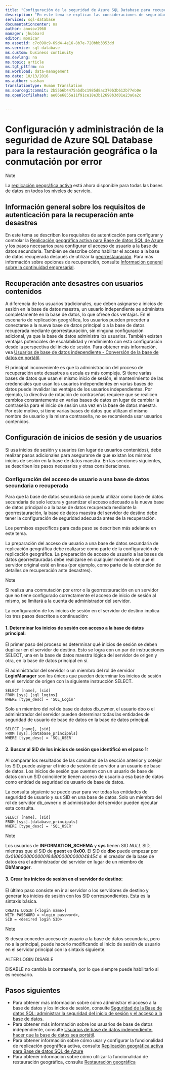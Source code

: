 ```yaml
---
title: "Configuración de la seguridad de Azure SQL Database para recuperación ante desastres | Microsoft Docs"
description: "En este tema se explican las consideraciones de seguridad para configurar y administrar la seguridad después de la restauración de una base de datos o una conmutación por error en un servidor secundario ante la eventualidad de interrupción del centro de datos u otro desastre"
services: sql-database
documentationcenter: na
author: anosov1960
manager: jhubbard
editor: monicar
ms.assetid: c7c898c9-69d4-4e16-8b7e-720bbb3353dd
ms.service: sql-database
ms.custom: business continuity
ms.devlang: na
ms.topic: article
ms.tgt_pltfrm: na
ms.workload: data-management
ms.date: 10/13/2016
ms.author: sashan
translationtype: Human Translation
ms.sourcegitcommit: 2b55b6b4475abdbc1985d8ac370b3b612b77eb0e
ms.openlocfilehash: ae06e6855a11f91ce18e3b12698b3d01e23a6a2c


---
```

# <a name="configure-and-manage-azure-sql-database-security-for-geo-restore-or-failover"></a>Configuración y administración de la seguridad de Azure SQL Database para la restauración geográfica o la conmutación por error 
> [!NOTE]
> La [replicación geográfica activa](sql-database-geo-replication-overview.md) está ahora disponible para todas las bases de datos en todos los niveles de servicio.
>  

## <a name="overview-of-authentication-requirements-for-disaster-recovery"></a>Información general sobre los requisitos de autenticación para la recuperación ante desastres
En este tema se describen los requisitos de autenticación para configurar y controlar la [Replicación geográfica activa para Base de datos SQL de Azure](sql-database-geo-replication-overview.md) y los pasos necesarios para configurar el acceso de usuario a la base de datos secundaria. También se describe cómo habilitar el acceso a la base de datos recuperada después de utilizar la [georrestauración](sql-database-recovery-using-backups.md#geo-restore). Para más información sobre opciones de recuperación, consulte [Información general sobre la continuidad empresarial](sql-database-business-continuity.md).

## <a name="disaster-recovery-with-contained-users"></a>Recuperación ante desastres con usuarios contenidos
A diferencia de los usuarios tradicionales, que deben asignarse a inicios de sesión en la base de datos maestra, un usuario independiente se administra completamente en la base de datos, lo que ofrece dos ventajas. En el escenario de replicación geográfica, los usuarios pueden proceder a conectarse a la nueva base de datos principal o a la base de datos recuperada mediante georrestauración, sin ninguna configuración adicional, ya que la base de datos administra los usuarios. También existen ventajas potenciales de escalabilidad y rendimiento con esta configuración desde la perspectiva del inicio de sesión. Para obtener más información, vea [Usuarios de base de datos independiente - Conversión de la base de datos en portátil](https://msdn.microsoft.com/library/ff929188.aspx). 

El principal inconveniente es que la administración del proceso de recuperación ante desastres a escala es más compleja. Si tiene varias bases de datos que usan el mismo inicio de sesión, el mantenimiento de las credenciales que usan los usuarios independientes en varias bases de datos puede invalidar las ventajas de los usuarios independientes. Por ejemplo, la directiva de rotación de contraseñas requiere que se realicen cambios constantemente en varias bases de datos en lugar de cambiar la contraseña para el inicio de sesión una vez en la base de datos maestra. Por este motivo, si tiene varias bases de datos que utilizan el mismo nombre de usuario y la misma contraseña, no se recomienda usar usuarios contenidos. 

## <a name="how-to-configure-logins-and-users"></a>Configuración de inicios de sesión y de usuarios
Si usa inicios de sesión y usuarios (en lugar de usuarios contenidos), debe realizar pasos adicionales para asegurarse de que existan los mismos inicios de sesión en la base de datos maestra. En las secciones siguientes, se describen los pasos necesarios y otras consideraciones.

### <a name="set-up-user-access-to-a-secondary-or-recovered-database"></a>Configuración del acceso de usuario a una base de datos secundaria o recuperada
Para que la base de datos secundaria se pueda utilizar como base de datos secundaria de solo lectura y garantizar el acceso adecuado a la nueva base de datos principal o a la base de datos recuperada mediante la georrestauración, la base de datos maestra del servidor de destino debe tener la configuración de seguridad adecuada antes de la recuperación.

Los permisos específicos para cada paso se describen más adelante en este tema.

La preparación del acceso de usuario a una base de datos secundaria de replicación geográfica debe realizarse como parte de la configuración de replicación geográfica. La preparación de acceso de usuario a las bases de datos georrestauradas debe realizarse en cualquier momento en que el servidor original esté en línea (por ejemplo, como parte de la obtención de detalles de recuperación ante desastres).

> [!NOTE]
> Si realiza una conmutación por error o la georrestauración en un servidor que no tiene configurado correctamente el acceso de inicio de sesión al mismo, se limitará a la cuenta de administrador del servidor.
> 
> 

La configuración de los inicios de sesión en el servidor de destino implica los tres pasos descritos a continuación:

#### <a name="1-determine-logins-with-access-to-the-primary-database"></a>1. Determinar los inicios de sesión con acceso a la base de datos principal:
El primer paso del proceso es determinar qué inicios de sesión se deben duplicar en el servidor de destino. Esto se logra con un par de instrucciones SELECT, una en la base de datos maestra lógica del servidor de origen y otra, en la base de datos principal en sí.

El administrador del servidor o un miembro del rol de servidor **LoginManager** son los únicos que pueden determinar los inicios de sesión en el servidor de origen con la siguiente instrucción SELECT. 

    SELECT [name], [sid] 
    FROM [sys].[sql_logins] 
    WHERE [type_desc] = 'SQL_Login'

Solo un miembro del rol de base de datos db_owner, el usuario dbo o el administrador del servidor pueden determinar todas las entidades de seguridad de usuario de base de datos en la base de datos principal.

    SELECT [name], [sid]
    FROM [sys].[database_principals]
    WHERE [type_desc] = 'SQL_USER'

#### <a name="2-find-the-sid-for-the-logins-identified-in-step-1"></a>2. Buscar al SID de los inicios de sesión que identificó en el paso 1:
Al comparar los resultados de las consultas de la sección anterior y cotejar los SID, puede asignar el inicio de sesión de servidor a un usuario de base de datos. Los inicios de sesión que cuenten con un usuario de base de datos con un SID coincidente tienen acceso de usuario a esa base de datos como entidad de seguridad de usuario de base de datos. 

La consulta siguiente se puede usar para ver todas las entidades de seguridad de usuario y sus SID en una base de datos. Solo un miembro del rol de servidor db_owner o el administrador del servidor pueden ejecutar esta consulta.

    SELECT [name], [sid]
    FROM [sys].[database_principals]
    WHERE [type_desc] = 'SQL_USER'

> [!NOTE]
> Los usuarios de **INFORMATION_SCHEMA** y **sys** tienen SID *NULL* SID, mientras que el SID de **guest** es **0x00**. El SID de **dbo** puede empezar por *0x01060000000001648000000000048454* si el creador de la base de datos era el administrador del servidor en lugar de un miembro de **DbManager**.
> 
> 

#### <a name="3-create-the-logins-on-the-target-server"></a>3. Crear los inicios de sesión en el servidor de destino:
El último paso consiste en ir al servidor o los servidores de destino y generar los inicios de sesión con los SID correspondientes. Esta es la sintaxis básica.

    CREATE LOGIN [<login name>]
    WITH PASSWORD = <login password>,
    SID = <desired login SID>

> [!NOTE]
> Si desea conceder acceso de usuario a la base de datos secundaria, pero no a la principal, puede hacerlo modificando el inicio de sesión de usuario en el servidor principal con la sintaxis siguiente.
> 
> ALTER LOGIN <login name> DISABLE
> 
> DISABLE no cambia la contraseña, por lo que siempre puede habilitarlo si es necesario.
> 
> 

## <a name="next-steps"></a>Pasos siguientes
* Para obtener más información sobre cómo administrar el acceso a la base de datos y los inicios de sesión, consulte [Seguridad de la Base de datos SQL: administrar la seguridad del inicio de sesión y el acceso a la base de datos](sql-database-manage-logins.md).
* Para obtener más información sobre los usuarios de base de datos independiente, consulte [Usuarios de base de datos independiente: hacer que la base de datos sea portátil](https://msdn.microsoft.com/library/ff929188.aspx).
* Para obtener información sobre cómo usar y configurar la funcionalidad de replicación geográfica activa, consulte [Replicación geográfica activa para Base de datos SQL de Azure](sql-database-geo-replication-overview.md)
* Para obtener información sobre cómo utilizar la funcionalidad de restauración geográfica, consulte [Restauración geográfica](sql-database-recovery-using-backups.md#geo-restore)




<!--HONumber=Jan17_HO1-->


